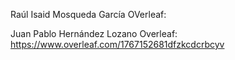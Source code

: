 Raúl Isaid Mosqueda García OVerleaf:

Juan Pablo Hernández Lozano Overleaf: https://www.overleaf.com/1767152681dfzkcdcrbcyv

